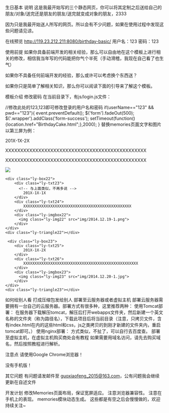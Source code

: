 生日基本
说明
这是我最开始写的三个静态网页，你可以将其定制之后送给自己的朋友/对象/送完还是朋友的朋友/送完就变成对象的朋友，2333

因为只是我最开始送人所写的网页。所以会有不少问题，如果在使用过程中发现这些问题请见谅。

在线预览
http://119.23.212.211:8080/birthday-basic/
用户名：123 密码：123

使用前提
如果你具备前端开发的相关经验，那么可以自由地在这个模板上进行相关的修改，相信我当年写的代码能把你气个半死（手动滑稽，我现在自己看了也生气）

如果你不具备任何前端开发的经验，那么或许可以考虑换个东西送？

如果你只是简单了解相关知识，那么你可以阅读下面的引导来了解这个模板。

模板介绍
修改密码
在当前目录下，有js/login.js文件：

//修改此处的123,123即可修改登录的用户名和密码
if(userName=="123" &&  pwd=="123"){
  event.preventDefault();
  $('form').fadeOut(500);
  $('.wrapper').addClass('form-success');
  setTimeout(function(){location.href="BirthdayCake.html";},2000);
}
替换memories页面文字和图片
以第三屏为例：

<!--第三屏-->

<div class="section">
    <!-- 下面两个div分别实现的左边那条轴和那个小球 -->
    <div class="timeline"></div>
    <div class="timepoint21"></div>
    <div class="ly-box21">
        <div class="ly-txt21">
            <!-- 这里更改日期 -->
            201X-1X-2X
        </div>
        <div class="ly-txt22">
          <!-- 这里更改内容，段落、换行用<p></p>包裹起来 -->
           <p> XXXXXXXXXXXXXXXXXXXXXXXXXXXXXXXXXXXXXXXXXXXXXXX</p>
           <p>XXXXXXXXXXXXXXXXXXXXXXXXXXXXXXXXXXXXXXXXXXXXXXX</p>
        </div>
        <div class="ly-imgbox21">
          <!-- 这里更改图片，图片请先改好对应的名字并且放到img文件夹下面
              如果你不懂css，那么最好就裁剪图片至合适大小为止
              如果你会css，那么可以根据class名字去修改对应css的宽度设置-->
          <img class="ly-img21" src="img/2014.11.26-1.png">
        </div>
    </div>
    <div class="ly-triangle21"></div>

    <div class="ly-box22">
        <div class="ly-txt23">
          <!-- 与上面类似，不再多说 -->
            201X-1X-1X
        </div>
        <div class="ly-txt24">
            XXXXXXXXXXXXXXXXXXXXXXXXXXXXXXXXXXXXXXXXXXXXXXXX
        </div>
        <div class="ly-imgbox22">
          <img class="ly-img22" src="img/2014.12.19-1.png">
        </div>
    </div>
    <div class="ly-triangle22"></div>

     <div class="ly-box23">
        <div class="ly-txt25">
            201X-1X-2X
        </div>
        <div class="ly-txt26">
            XXXXXXXXXXXXXXXXXXXXXXXXXXXXXXXXXXXXXXXXXXXXXXXXXXX
        </div>
        <div class="ly-imgbox23">
          <img class="ly-img23" src="img/2014.12.20-1.jpg">
        </div>
    </div>
    <div class="ly-triangle23"></div>
</div>
如何给别人看
打成压缩包发给别人
部署至云服务器或者虚拟主机
部署云服务器需要拥有一台自己的云服务器。部署方式有很多种，这里推荐两种：
使用Tomcat部署： 在服务器下载解压tomcat，解压后打开webapps文件夹，然后新建一个英文名称的文件夹（称为路径名），下载此项目后将当前目录（注意，只拷贝文件，含有index.html在内的这些html和css，js之类拷贝的到刚才新建的文件夹内，重启tomcat即可。）
使用nginx部署： 方式类似，不扯了，可以自行去百度查。
部署至虚拟主机，在虚拟主机购买商处会有教程
如果需要用域名访问，请先去购买域名，然后按照教程进行解析。

注意点
请使用Google Chrome浏览器！

没有手机版！

其它问题
有问题请发邮件至 guoxiaofeng_2015@163.com，公有问题我会继续更新在自述文件

开发计划
修改Memories页面布局，保证宽屏适应。
注意浏览器兼容性。
注意在手机上的表现。
memories模块动态生成。
这些都是有空之后会慢慢做的，欢迎持续关注~
